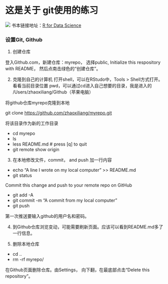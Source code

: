# 这是关于 git使用的练习

![](https://d33wubrfki0l68.cloudfront.net/b88ef926a004b0fce72b2526b0b5c4413666a4cb/24a30/cover.png)
书本链接地址：[R for Data Science](https://r4ds.had.co.nz)

### 设置Git, Github

1. 创建仓库

登入Github.com，新建仓库：myrepo， 选择public, Initialize this respository with README， 然后点南击绿色的“创建仓库”。

2. 克隆到自己的计算机
 打开shell，可以在RStudo中，Tools > Shell方式打开。
看看当前目录位置 pwd，可以通过cd进入自己想要的目录，我是进入的
/Users/zhaoxiliang/Github（苹果电脑）

将github仓库myrepo克隆到本地

git clone https://github.com/zhaoxiliang/myrepo.git

将该目录作为新的工作目录
 - cd myrepo
 - ls
 - less README.md # press [q] to quit
 - git remote show origin

3. 在本地修改文件，commit， and push
加一行内容

 - echo “A line I wrote on my local computer” >> README.md
 - git status

Commit this change and push to your remote repo on GitHub

 - git add -A
 - git commit -m “A commit from my local computer”
 - git push

第一次推送要输入github的用户名和密码。

4. 到Github仓库浏览变动，可能需要刷新页面。应该可以看到README.md多了一行信息。


5. 删除本地仓库
 - cd ..
 - rm -rf myrepo/

在Github页面删除仓库。由Settings， 向下翻，在最底部点击“Delete this repository”。

